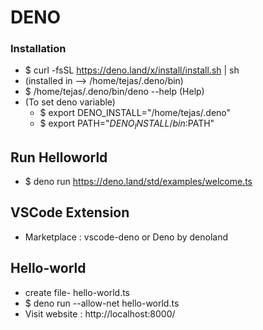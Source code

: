 # DENO

### Installation

- $ curl -fsSL https://deno.land/x/install/install.sh | sh
- (installed in --> /home/tejas/.deno/bin)
- $ /home/tejas/.deno/bin/deno --help (Help)
- (To set deno variable)
  - $ export DENO_INSTALL="/home/tejas/.deno"
  - $ export PATH="$DENO_INSTALL/bin:$PATH"

## Run Helloworld

- $ deno run https://deno.land/std/examples/welcome.ts


## VSCode Extension

- Marketplace : vscode-deno or Deno by denoland

## Hello-world

- create file- hello-world.ts
- \$ deno run --allow-net hello-world.ts
- Visit website : http://localhost:8000/